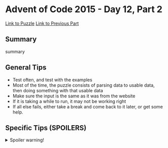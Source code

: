 # Advent of Code 2015 - Day 12, Part 2

[Link to Puzzle](https://adventofcode.com/2015/day/12#part2)
[Link to Previous Part](https://github.com/CodingAP/unofficial-aoc-syllabus/blob/main/years/2015/day12/part1.md)

## Summary
summary

## General Tips
- Test often, and test with the examples
- Most of the time, the puzzle consists of parsing data to usable data, then doing something with that usable data
- Make sure the input is the same as it was from the website
- If it is taking a while to run, it may not be working right
- If all else fails, either take a break and come back to it later, or get some help.

## Specific Tips (SPOILERS)
<details> <summary>Spoiler warning!</summary>

specific tips

</details>